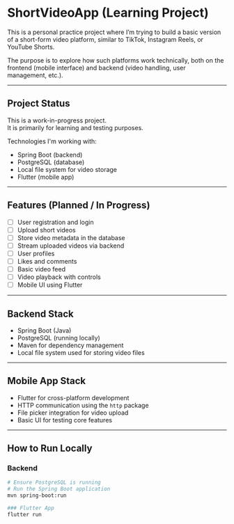 # ShortVideoApp (Learning Project)

This is a personal practice project where I’m trying to build a basic version of a short-form video platform, similar to TikTok, Instagram Reels, or YouTube Shorts.

The purpose is to explore how such platforms work technically, both on the frontend (mobile interface) and backend (video handling, user management, etc.).

---

## Project Status

This is a work-in-progress project.  
It is primarily for learning and testing purposes.

Technologies I'm working with:
- Spring Boot (backend)
- PostgreSQL (database)
- Local file system for video storage
- Flutter (mobile app)

---

## Features (Planned / In Progress)

- [ ] User registration and login
- [ ] Upload short videos
- [ ] Store video metadata in the database
- [ ] Stream uploaded videos via backend
- [ ] User profiles
- [ ] Likes and comments
- [ ] Basic video feed
- [ ] Video playback with controls
- [ ] Mobile UI using Flutter

---

## Backend Stack

- Spring Boot (Java)
- PostgreSQL (running locally)
- Maven for dependency management
- Local file system used for storing video files

---

## Mobile App Stack

- Flutter for cross-platform development
- HTTP communication using the `http` package
- File picker integration for video upload
- Basic UI for testing core features

---

## How to Run Locally

### Backend
```bash
# Ensure PostgreSQL is running
# Run the Spring Boot application
mvn spring-boot:run

### Flutter App
flutter run
